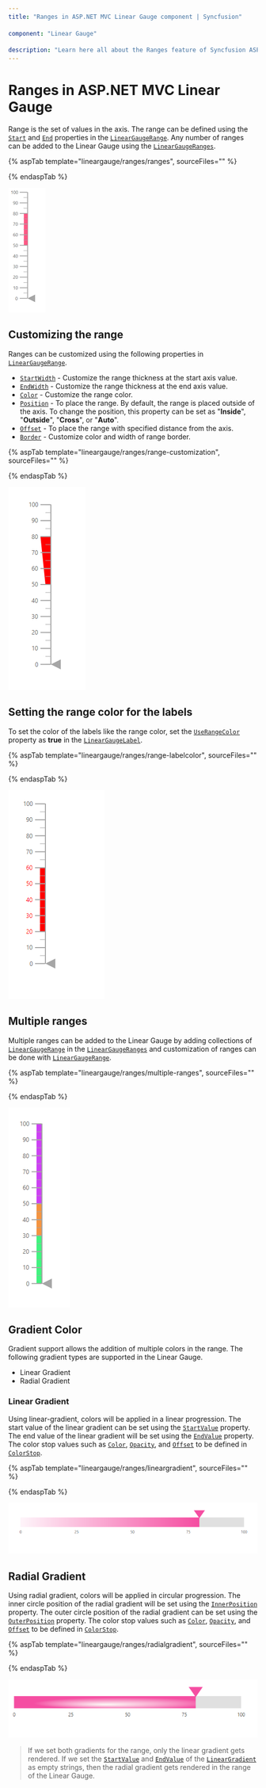 ```yaml
---
title: "Ranges in ASP.NET MVC Linear Gauge component | Syncfusion"

component: "Linear Gauge"

description: "Learn here all about the Ranges feature of Syncfusion ASP.NET MVC Linear Gauge component and more."
---
```


# Ranges in ASP.NET MVC Linear Gauge

Range is the set of values in the axis. The range can be defined using the [`Start`](https://help.syncfusion.com/cr/aspnetmvc-js2/Syncfusion.EJ2.LinearGauge.LinearGaugeRange.html#Syncfusion_EJ2_LinearGauge_LinearGaugeRange_Start) and [`End`](https://help.syncfusion.com/cr/aspnetmvc-js2/Syncfusion.EJ2.LinearGauge.LinearGaugeRange.html#Syncfusion_EJ2_LinearGauge_LinearGaugeRange_End) properties in the [`LinearGaugeRange`](https://help.syncfusion.com/cr/aspnetmvc-js2/Syncfusion.EJ2.LinearGauge.LinearGaugeRange.html). Any number of ranges can be added to the Linear Gauge using the [`LinearGaugeRanges`](https://help.syncfusion.com/cr/aspnetmvc-js2/Syncfusion.EJ2.LinearGauge.LinearGaugeRanges.html).

{% aspTab template="lineargauge/ranges/ranges", sourceFiles="" %}

{% endaspTab %}

![Linear Gauge with ranges](../images/range.png)

## Customizing the range

Ranges can be customized using the following properties in [`LinearGaugeRange`](https://help.syncfusion.com/cr/aspnetmvc-js2/Syncfusion.EJ2.LinearGauge.LinearGaugeRange.html).

* [`StartWidth`](https://help.syncfusion.com/cr/aspnetmvc-js2/Syncfusion.EJ2.LinearGauge.LinearGaugeRange.html#Syncfusion_EJ2_LinearGauge_LinearGaugeRange_StartWidth) - Customize the range thickness at the start axis value.
* [`EndWidth`](https://help.syncfusion.com/cr/aspnetmvc-js2/Syncfusion.EJ2.LinearGauge.LinearGaugeRange.html#Syncfusion_EJ2_LinearGauge_LinearGaugeRange_EndWidth) - Customize the range thickness at the end axis value.
* [`Color`](https://help.syncfusion.com/cr/aspnetmvc-js2/Syncfusion.EJ2.LinearGauge.LinearGaugeRange.html#Syncfusion_EJ2_LinearGauge_LinearGaugeRange_Color) - Customize the range color.
* [`Position`](https://help.syncfusion.com/cr/aspnetmvc-js2/Syncfusion.EJ2.LinearGauge.LinearGaugeRange.html#Syncfusion_EJ2_LinearGauge_LinearGaugeRange_Position) - To place the range. By default, the range is placed outside of the axis. To change the position, this property can be set as "**Inside**", "**Outside**", "**Cross**", or "**Auto**".
* [`Offset`](https://help.syncfusion.com/cr/aspnetmvc-js2/Syncfusion.EJ2.LinearGauge.LinearGaugeRange.html#Syncfusion_EJ2_LinearGauge_LinearGaugeRange_Offset) - To place the range with specified distance from the axis.
* [`Border`](https://help.syncfusion.com/cr/aspnetmvc-js2/Syncfusion.EJ2.LinearGauge.LinearGaugeRange.html#Syncfusion_EJ2_LinearGauge_LinearGaugeRange_Border) - Customize color and width of range border.

{% aspTab template="lineargauge/ranges/range-customization", sourceFiles="" %}

{% endaspTab %}

![Linear Gauge with range customization](../images/range-custom.png)

## Setting the range color for the labels

To set the color of the labels like the range color, set the [`UseRangeColor`](https://help.syncfusion.com/cr/aspnetmvc-js2/Syncfusion.EJ2.LinearGauge.LinearGaugeLabel.html#Syncfusion_EJ2_LinearGauge_LinearGaugeLabel_UseRangeColor) property as **true** in the [`LinearGaugeLabel`](https://help.syncfusion.com/cr/aspnetmvc-js2/Syncfusion.EJ2.LinearGauge.LinearGaugeLabel.html).

{% aspTab template="lineargauge/ranges/range-labelcolor", sourceFiles="" %}

{% endaspTab %}

![Linear Gauge with range color as label color](../images/range-labelcolor.png)

## Multiple ranges

Multiple ranges can be added to the Linear Gauge by adding collections of [`LinearGaugeRange`](https://help.syncfusion.com/cr/aspnetmvc-js2/Syncfusion.EJ2.LinearGauge.LinearGaugeRange.html) in the [`LinearGaugeRanges`](https://help.syncfusion.com/cr/aspnetmvc-js2/Syncfusion.EJ2.LinearGauge.LinearGaugeRanges.html) and customization of ranges can be done with [`LinearGaugeRange`](https://help.syncfusion.com/cr/aspnetmvc-js2/Syncfusion.EJ2.LinearGauge.LinearGaugeRange.html).

{% aspTab template="lineargauge/ranges/multiple-ranges", sourceFiles="" %}

{% endaspTab %}

![Linear Gauge with multiple ranges](../images/multiple-ranges.png)

## Gradient Color

Gradient support allows the addition of multiple colors in the range. The following gradient types are supported in the Linear Gauge.

* Linear Gradient
* Radial Gradient

### Linear Gradient

Using linear-gradient, colors will be applied in a linear progression. The start value of the linear gradient can be set using the [`StartValue`](https://help.syncfusion.com/cr/aspnetmvc-js2/Syncfusion.EJ2.LinearGauge.LinearGaugeLinearGradient.html#Syncfusion_EJ2_LinearGauge_LinearGaugeLinearGradient_StartValue) property. The end value of the linear gradient will be set using the [`EndValue`](https://help.syncfusion.com/cr/aspnetmvc-js2/Syncfusion.EJ2.LinearGauge.LinearGaugeLinearGradient.html#Syncfusion_EJ2_LinearGauge_LinearGaugeLinearGradient_EndValue) property. The color stop values such as [`Color`](https://help.syncfusion.com/cr/aspnetmvc-js2/Syncfusion.EJ2.LinearGauge.LinearGaugeColorStop.html#Syncfusion_EJ2_LinearGauge_LinearGaugeColorStop_Color), [`Opacity`](https://help.syncfusion.com/cr/aspnetmvc-js2/Syncfusion.EJ2.LinearGauge.LinearGaugeColorStop.html#Syncfusion_EJ2_LinearGauge_LinearGaugeColorStop_Opacity), and [`Offset`](https://help.syncfusion.com/cr/aspnetmvc-js2/Syncfusion.EJ2.LinearGauge.LinearGaugeColorStop.html#Syncfusion_EJ2_LinearGauge_LinearGaugeColorStop_Offset) to be defined in [`ColorStop`](https://help.syncfusion.com/cr/aspnetmvc-js2/Syncfusion.EJ2.LinearGauge.LinearGaugeLinearGradient.html#Syncfusion_EJ2_LinearGauge_LinearGaugeLinearGradient_ColorStop).

{% aspTab template="lineargauge/ranges/lineargradient", sourceFiles="" %}

{% endaspTab %}

![Linear Gauge with linear gradient range](../images/linear-range.png)

## Radial Gradient

Using radial gradient, colors will be applied in circular progression. The inner circle position of the radial gradient will be set using the [`InnerPosition`](https://help.syncfusion.com/cr/aspnetmvc-js2/Syncfusion.EJ2.LinearGauge.LinearGaugeRadialGradient.html#Syncfusion_EJ2_LinearGauge_LinearGaugeRadialGradient_InnerPosition) property. The outer circle position of the radial gradient can be set using the [`OuterPosition`](https://help.syncfusion.com/cr/aspnetmvc-js2/Syncfusion.EJ2.LinearGauge.LinearGaugeRadialGradient.html#Syncfusion_EJ2_LinearGauge_LinearGaugeRadialGradient_OuterPosition) property. The color stop values such as [`Color`](https://help.syncfusion.com/cr/aspnetmvc-js2/Syncfusion.EJ2.LinearGauge.LinearGaugeColorStop.html#Syncfusion_EJ2_LinearGauge_LinearGaugeColorStop_Color), [`Opacity`](https://help.syncfusion.com/cr/aspnetmvc-js2/Syncfusion.EJ2.LinearGauge.LinearGaugeColorStop.html#Syncfusion_EJ2_LinearGauge_LinearGaugeColorStop_Opacity), and [`Offset`](https://help.syncfusion.com/cr/aspnetmvc-js2/Syncfusion.EJ2.LinearGauge.LinearGaugeColorStop.html#Syncfusion_EJ2_LinearGauge_LinearGaugeColorStop_Offset) to be defined in [`ColorStop`](https://help.syncfusion.com/cr/aspnetmvc-js2/Syncfusion.EJ2.LinearGauge.LinearGaugeRadialGradient.html#Syncfusion_EJ2_LinearGauge_LinearGaugeRadialGradient_ColorStop).

{% aspTab template="lineargauge/ranges/radialgradient", sourceFiles="" %}

{% endaspTab %}

![Linear Gauge with radial gradient range](../images/radial-range.png)

>If we set both gradients for the range, only the linear gradient gets rendered. If we set the [`StartValue`](https://help.syncfusion.com/cr/aspnetmvc-js2/Syncfusion.EJ2.LinearGauge.LinearGaugeLinearGradient.html#Syncfusion_EJ2_LinearGauge_LinearGaugeLinearGradient_StartValue) and [`EndValue`](https://help.syncfusion.com/cr/aspnetmvc-js2/Syncfusion.EJ2.LinearGauge.LinearGaugeLinearGradient.html#Syncfusion_EJ2_LinearGauge_LinearGaugeLinearGradient_EndValue) of the [`LinearGradient`](https://help.syncfusion.com/cr/aspnetmvc-js2/Syncfusion.EJ2.LinearGauge.LinearGaugeLinearGradient.html) as empty strings, then the radial gradient gets rendered in the range of the Linear Gauge.